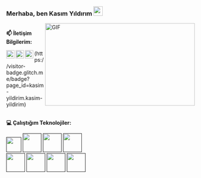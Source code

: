 ### Merhaba, ben Kasım Yıldırım <img src="https://media.giphy.com/media/hvRJCLFzcasrR4ia7z/giphy.gif" width="25px">

<img align="right" alt="GIF" src="https://github.com/kasim-yildirim/kasim-yildirim/blob/main/code.gif" width="400" height="220" />

<br/>**📫 İletişim Bilgilerim:** <br/>

<a href="https://www.linkedin.com/in/kasım-yıldırım-8ba412190//">
  <img align="left" alt="Linkedin" width="22px" src="https://cdn.jsdelivr.net/npm/simple-icons@v3/icons/linkedin.svg" />
</a>
<a href="https://www.instagram.com/kasimm.yildirim/">
  <img align="left" alt="İnstagram" width="22px" src="https://cdn.jsdelivr.net/npm/simple-icons@v3/icons/instagram.svg" />
</a>
<a href="https://t.me/kasimyildirim">
  <img align="left" alt="Adem's Telegram" width="22px" src="https://cdn.jsdelivr.net/npm/simple-icons@v3/icons/telegram.svg" />
</a>
(https://visitor-badge.glitch.me/badge?page_id=kasim-yildirim.kasim-yildirim)


<br/> **💻 Çalıştığım Teknolojiler:**

<code><a href="" target="_blank"><img height="40" src="https://www.vectorlogo.zone/logos/python/python-official.svg"></a></code>
<code><a href="" target="_blank"><img height="50" src="https://www.vectorlogo.zone/logos/tensorflow/tensorflow-ar21.svg"></a></code>
<code><a href="" target="_blank"><img height="50" src="https://www.vectorlogo.zone/logos/pytorch/pytorch-ar21.svg"></a></code>
<code><a href="" target="_blank"><img height="50" src="https://www.vectorlogo.zone/logos/opencv/opencv-ar21.svg"></a></code><br/>
<code><a href="" target="_blank"><img height="50" src="https://www.vectorlogo.zone/logos/numpy/numpy-ar21.svg"></a></code>
<code><a href="" target="_blank"><img height="50" src="https://www.vectorlogo.zone/logos/kaggle/kaggle-ar21.svg"></a></code>
<code><a href="" target="_blank"><img height="50" src="https://www.vectorlogo.zone/logos/linux/linux-ar21.svg"></a></code>
<code><a href="" target="_blank"><img height="50" src="https://www.vectorlogo.zone/logos/raspberrypi/raspberrypi-ar21.svg"></a></code>

 




